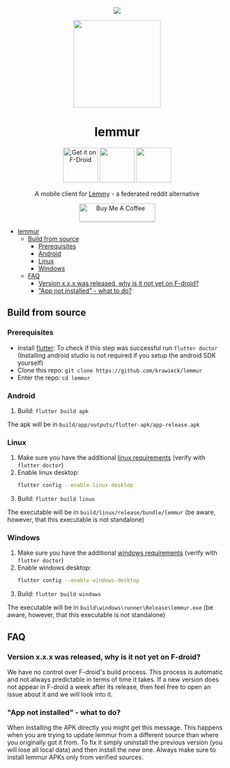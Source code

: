 <div align="center">

[![](https://github.com/krawieck/lemmur/workflows/ci/badge.svg)](https://github.com/krawieck/lemmur/actions)

<img width=200px height=200px src="https://raw.githubusercontent.com/krawieck/lemmur/master/assets/readme_icon.svg"/>

# lemmur

[<img src="https://fdroid.gitlab.io/artwork/badge/get-it-on.png" alt="Get it on F-Droid" height="80">](https://f-droid.org/packages/com.krawieck.lemmur)
[<img src="https://cdn.rawgit.com/steverichey/google-play-badge-svg/master/img/en_get.svg" height="80">](https://play.google.com/store/apps/details?id=com.krawieck.lemmur)
[<img src="https://raw.githubusercontent.com/andOTP/andOTP/master/assets/badges/get-it-on-github.png" height="80">](https://github.com/krawieck/lemmur/releases/latest)

A mobile client for [Lemmy](https://github.com/LemmyNet/lemmy) - a federated reddit alternative

<a href="https://www.buymeacoffee.com/lemmur" target="_blank"><img src="https://www.buymeacoffee.com/assets/img/custom_images/orange_img.png" alt="Buy Me A Coffee" style="height: 41px !important;width: 174px !important;box-shadow: 0px 3px 2px 0px rgba(190, 190, 190, 0.5) !important;-webkit-box-shadow: 0px 3px 2px 0px rgba(190, 190, 190, 0.5) !important;" ></a>

</div>

- [lemmur](#lemmur)
  - [Build from source](#build-from-source)
    - [Prerequisites](#prerequisites)
    - [Android](#android)
    - [Linux](#linux)
    - [Windows](#windows)
  - [FAQ](#faq)
    - [Version x.x.x was released, why is it not yet on F-droid?](#version-xxx-was-released-why-is-it-not-yet-on-f-droid)
    - ["App not installed" - what to do?](#app-not-installed---what-to-do)

## Build from source

### Prerequisites

- Install [flutter](https://flutter.dev/docs/get-started/install): To check if this step was successful run `flutter doctor` (Installing android studio is not required if you setup the android SDK yourself)
- Clone this repo: `git clone https://github.com/krawieck/lemmur`
- Enter the repo: `cd lemmur`

### Android

1. Build: `flutter build apk`

The apk will be in `build/app/outputs/flutter-apk/app-release.apk`

### Linux

1. Make sure you have the additional [linux requirements](https://flutter.dev/desktop#additional-linux-requirements) (verify with `flutter doctor`)
2. Enable linux desktop:
   ```sh
   flutter config --enable-linux-desktop
   ```
3. Build: `flutter build linux`

The executable will be in `build/linux/release/bundle/lemmur` (be aware, however, that this executable is not standalone)

### Windows

1. Make sure you have the additional [windows requirements](https://flutter.dev/desktop#additional-windows-requirements) (verify with `flutter doctor`)
2. Enable windows desktop:
   ```sh
   flutter config --enable-windows-desktop
   ```
3. Build: `flutter build windows`

The executable will be in `build\windows\runner\Release\lemmur.exe` (be aware, however, that this executable is not standalone)

## FAQ

### Version x.x.x was released, why is it not yet on F-droid?

We have no control over F-droid's build process. This process is automatic and not always predictable in terms of time it takes. If a new version does not appear in F-droid a week after its release, then feel free to open an issue about it and we will look into it.

### "App not installed" - what to do?

When installing the APK directly you might get this message. This happens when you are trying to update lemmur from a different source than where you originally got it from. To fix it simply uninstall the previous version (you will lose all local data) and then install the new one. Always make sure to install lemmur APKs only from verified sources.
